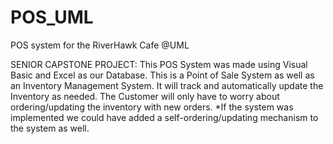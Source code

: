 # POS_UML
POS system for the RiverHawk Cafe @UML

SENIOR CAPSTONE PROJECT:
This POS System was made using Visual Basic and Excel as our Database. 
This is a Point of Sale System as well as an Inventory Management System. 
It will track and automatically update the Inventory as needed. 
The Customer will only have to worry about ordering/updating the inventory with new orders.
*If the system was implemented we could have added a self-ordering/updating mechanism to the system as well.
